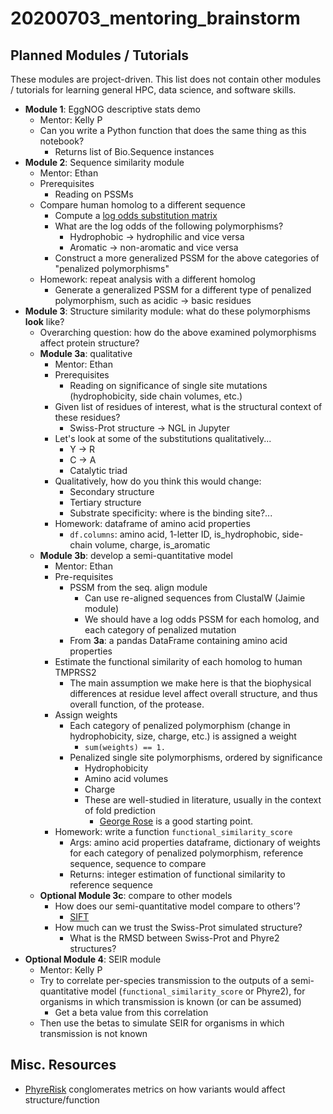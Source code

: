# 20200703_mentoring_brainstorm

## Planned Modules / Tutorials

These modules are project-driven. This list does not contain other modules / tutorials for learning general HPC, data science, and software skills.

* **Module 1**: EggNOG descriptive stats demo
    * Mentor: Kelly P
    * Can you write a Python function that does the same thing as this notebook?
        * Returns list of Bio.Sequence instances
* **Module 2**: Sequence similarity module
    * Mentor: Ethan
    * Prerequisites
        * Reading on PSSMs
    * Compare human homolog to a different sequence
        * Compute a [log odds substitution matrix](http://biopython.org/DIST/docs/tutorial/Tutorial.html#sec390)
        * What are the log odds of the following polymorphisms?
            * Hydrophobic -> hydrophilic and vice versa
            * Aromatic -> non-aromatic and vice versa
        * Construct a more generalized PSSM for the above categories of "penalized polymorphisms"
    * Homework: repeat analysis with a different homolog
        * Generate a generalized PSSM for a different type of penalized polymorphism, such as acidic -> basic residues
* **Module 3**: Structure similarity module: what do these polymorphisms **look** like?
    * Overarching question: how do the above examined polymorphisms affect protein structure?
    * **Module 3a**: qualitative
        * Mentor: Ethan
        * Prerequisites
            * Reading on significance of single site mutations (hydrophobicity, side chain volumes, etc.)
        * Given list of residues of interest, what is the structural context of these residues?
            * Swiss-Prot structure -> NGL in Jupyter
        * Let's look at some of the substitutions qualitatively...
            * Y -> R
            * C -> A
            * Catalytic triad
        * Qualitatively, how do you think this would change:
            * Secondary structure
            * Tertiary structure
            * Substrate specificity: where is the binding site?...
        * Homework: dataframe of amino acid properties
            * `df.columns`: amino acid, 1-letter ID, is_hydrophobic, side-chain volume, charge, is_aromatic
    * **Module 3b**: develop a semi-quantitative model
        * Mentor: Ethan
        * Pre-requisites
            * PSSM from the seq. align module
                * Can use re-aligned sequences from ClustalW (Jaimie module)
                * We should have a log odds PSSM for each homolog, and each category of penalized mutation
            * From **3a**: a pandas DataFrame containing amino acid properties
        * Estimate the functional similarity of each homolog to human TMPRSS2
            * The main assumption we make here is that the biophysical differences at residue level affect overall structure, and thus overall function, of the protease.
        * Assign weights
            * Each category of penalized polymorphism (change in hydrophobicity, size, charge, etc.) is assigned a weight
                * `sum(weights) == 1.`
            * Penalized single site polymorphisms, ordered by significance
                * Hydrophobicity
                * Amino acid volumes
                * Charge
                * These are well-studied in literature, usually in the context of fold prediction
                    * [George Rose](https://onlinelibrary.wiley.com/doi/abs/10.1002/prot.340220202) is a good starting point.
        * Homework: write a function `functional_similarity_score`
            * Args: amino acid properties dataframe, dictionary of weights for each category of penalized polymorphism, reference sequence, sequence to compare
            * Returns: integer estimation of functional similarity to reference sequence
    * **Optional Module 3c**: compare to other models
        * How does our semi-quantitative model compare to others'?
            * [SIFT](http://www.sbg.bio.ic.ac.uk/~phyre2/html/page.cgi?id=index)
        * How much can we trust the Swiss-Prot simulated structure?
            * What is the RMSD between Swiss-Prot and Phyre2 structures?
* **Optional Module 4**: SEIR module
    * Mentor: Kelly P
    * Try to correlate per-species transmission to the outputs of a semi-quantitative model (`functional_similarity_score` or Phyre2), for organisms in which transmission is known (or can be assumed)
        * Get a beta value from this correlation
    * Then use the betas to simulate SEIR for organisms in which transmission is not known

## Misc. Resources

* [PhyreRisk](http://phyrerisk.bc.ic.ac.uk/search?action=fresh-search&searchTerm=O15393) conglomerates metrics on how variants would affect structure/function
